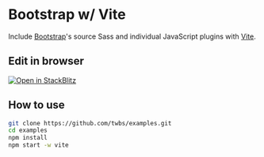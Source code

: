 # Bootstrap w/ Vite

Include [Bootstrap](https://getbootstrap.com)'s source Sass and individual JavaScript plugins with [Vite](https://vitejs.dev/).

## Edit in browser

[![Open in StackBlitz](https://developer.stackblitz.com/img/open_in_stackblitz.svg)](https://stackblitz.com/github/twbs/examples/tree/main?file=packages%2Fvite%2Fsrc%2Findex.html)

## How to use

```sh
git clone https://github.com/twbs/examples.git
cd examples
npm install
npm start -w vite
```
